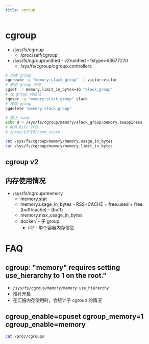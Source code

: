 ```yaml
---
title: cgroup
---
```


# cgroup

- /sys/fs/cgroup
  - /proc/self/cgroup
- /sys/fs/cgroup/unified - v2/unified - fstype=63677270
  - /sys/fs/cgroup/cgroup.controllers

```bash
# 创建 group
cgcreate -g "memory:slack_group" -t victor:victor
# 限定 group 内存
cgset -r memory.limit_in_bytes=1G "slack_group"
# 在 group 内启动
cgexec -g "memory:slack_group" slack
# 移除 group
cgdelete "memory:slack_group"

# 禁止 swap
echo 0 > /sys/fs/cgroup/memory/slack_group/memory.swappiness
# OOM kill 评分
# /proc/${PID}/oom_score
```


```bash
cat /sys/fs/cgroup/memory/memory.usage_in_bytes
cat /sys/fs/cgroup/memory/memory.limit_in_bytes
```

## cgroup v2

## 内存使用情况

- /sys/fs/cgroup/memory
  - memory.stat
  - memory.usage_in_bytes - RSS+CACHE = free.used + free.(buff/cache) - (buff)
  - memory.max_usage_in_bytes
  - docker/ - 子 group
    - ID/ - 单个容器内存信息

# FAQ

## cgroup: "memory" requires setting use_hierarchy to 1 on the root."

- `/sys/fs/cgroup/memory/memory.use_hierarchy`
- 推荐开启
- 在汇报内存使用时，会统计子 cgroup 的情况

## cgroup_enable=cpuset cgroup_memory=1 cgroup_enable=memory

```bash
cat /proc/cgroups
```
